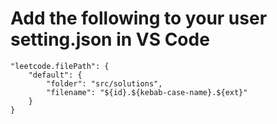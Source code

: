 # Add the following to your user setting.json in VS Code
    "leetcode.filePath": {
        "default": {
            "folder": "src/solutions",
            "filename": "${id}.${kebab-case-name}.${ext}"
        }
    }
